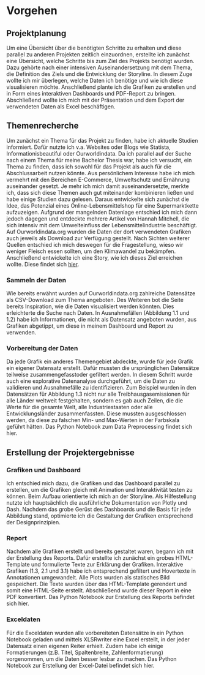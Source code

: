 # Vorgehen
## Projektplanung
Um eine Übersicht über die benötigten Schritte zu erhalten und diese parallel zu anderen Projekten zeitlich einzuordnen, erstellte ich zunächst eine Übersicht, welche Schritte bis zum Ziel des Projekts benötigt wurden. Dazu gehörte nach einer intensiven Auseinandersetzung mit dem Thema, die Definition des Ziels und die Entwicklung der Storyline. In diesem Zuge wollte ich mir überlegen, welche Daten ich benötige und wie ich diese visualisieren möchte. Anschließend plante ich die Grafiken zu erstellen und in Form eines interaktiven Dashboards und PDF-Report zu bringen. Abschließend wollte ich mich mit der Präsentation und dem Export der verwendeten Daten als Excel beschäftigen.
## Themenrecherche
Um zunächst ein Thema für das Projekt zu finden, habe ich aktuelle Studien informiert. Dafür nutzte ich v.a. Websites oder Blogs wie Statista, Informationisbeautiful oder Ourworldindata. Da ich parallel auf der Suche nach einem Thema für meine Bachelor Thesis war, habe ich versucht, ein Thema zu finden, dass ich sowohl für das Projekt als auch für die Abschlussarbeit nutzen könnte. Aus persönlichem Interesse habe ich mich vermehrt mit den Bereichen E-Commerce, Umweltschutz und Ernährung auseinander gesetzt. Je mehr ich mich damit auseinandersetzte, merkte ich, dass sich diese Themen auch gut miteinander kombinieren ließen und habe einige Studien dazu gelesen. Daraus entwickelte sich zunächst die Idee, das Potenzial eines Online-Lebensmittelshop für eine Supermarktkette aufzuzeigen. Aufgrund der mangelnden Datenlage entschied ich mich dann jedoch dagegen und entdeckte mehrere Artikel von Hannah Mitchell, die sich intensiv mit dem Umwelteinfluss der Lebensmittelindustrie beschäftigt. Auf Ourworldindata.org wurden die Daten der dort verwendeten Grafiken auch jeweils als Download zur Verfügung gestellt. Nach Sichten weiterer Quellen entschied ich mich deswegen für die Fragestellung, wieso wir weniger Fleisch essen sollten, um den Klimawandel zu bekämpfen. Anschließend entwickelte ich eine Story, wie ich dieses Ziel erreichen wollte. Diese findet sich [hier](https://se089.github.io/Documentation/story.html).

### Sammeln der Daten
Wie bereits erwähnt wurden auf Ourworldindata.org zahlreiche Datensätze als CSV-Download zum Thema angeboten. Des Weiteren bot die Seite bereits Inspiration, wie die Daten visualisiert werden könnten. Dies erleichterte die Suche nach Daten. In Ausnahmefällen (Abbildung 1.1 und 1.2) habe ich Informationen, die nicht als Datensatz angeboten wurden, aus Grafiken abgetippt, um diese in meinem Dashboard und Report zu verwenden. 
### Vorbereitung der Daten
Da jede Grafik ein anderes Themengebiet abdeckte, wurde für jede Grafik ein eigener Datensatz erstellt. Dafür mussten die ursprünglichen Datensätze teilweise zusammengefasstoder gefiltert werden. In diesem Schritt wurde auch eine explorative Datenanalyse durchgeführt, um die Daten zu validieren und Ausnahmefälle zu identifizieren. Zum Beispiel wurden in den Datensätzen für Abbildung 1.3 nicht nur alle Treibhausgasemissionen für alle Länder weltweit festgehalten, sondern es gab auch Zeilen, die die Werte für die gesamte Welt, alle Industriestaaten oder alle Entwicklungsländer zusammenfassten. Diese mussten ausgeschlossen werden, da diese zu falschen Min- und Max-Werten in der Farbskala geführt hätten. Das Python Notebook zum Data Preprocessing findet sich hier.
## Erstellung der Projektergebnisse
### Grafiken und Dashboard
Ich entschied mich dazu, die Grafiken und das Dashboard parallel zu erstellen, um die Grafiken gleich mit Animation und Interaktivität testen zu können. Beim Aufbau orientierte ich mich an der Storyline. Als Hilfestellung nutzte ich hauptsächlich die ausführliche Dokumentation von Plotly und Dash. Nachdem das grobe Gerüst des Dashboards und die Basis für jede Abbildung stand, optimierte ich die Gestaltung der Grafiken entsprechend der Designprinzipien.
### Report
Nachdem alle Grafiken erstellt und bereits gestaltet waren, begann ich mit der Erstellung des Reports. Dafür erstellte ich zunächst ein grobes HTML-Template und formulierte Texte zur Erklärung der Grafiken. Interaktive Grafiken (1.3, 2.1 und 3.1) habe ich entsprechend gefiltert und Hovertexte in Annotationen umgewandelt. Alle Plots wurden als statisches Bild gespeichert. Die Texte wurden über das HTML-Template gerendert und somit eine HTML-Seite erstellt. Abschließend wurde dieser Report in eine PDF konvertiert. Das Python Notebook zur Erstellung des Reports befindet sich hier.
### Exceldaten
Für die Exceldaten wurden alle vorbereiteten Datensätze in ein Python Notebook geladen und mittels XLSRwriter eine Excel erstellt, in der jeder Datensatz einen eigenen Reiter erhielt. Zudem habe ich einige Formatierungen (z.B. Titel, Spaltenbreite, Zahlenformatierung) vorgenommen, um die Daten besser lesbar zu machen. Das Python Notebook zur Erstellung der Excel-Datei befindet sich hier.

